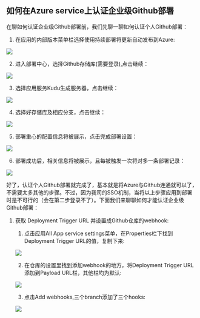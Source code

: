 ## 如何在Azure service上认证企业级Github部署

在聊如何认证企业级Github部署前，我们先聊一聊如何认证个人Github部署：

1. 在应用的内部版本菜单栏选择使用持续部署将更新自动发布到Azure:

![](https://github.com/cuantmac/Daily-FE/blob/master/img-folder/2019040801.png)

2. 进入部署中心，选择Github存储库(需要登录),点击继续：

![](https://github.com/cuantmac/Daily-FE/blob/master/img-folder/2019040802.png)

3. 选择应用服务Kudu生成服务器，点击继续：

![](https://github.com/cuantmac/Daily-FE/blob/master/img-folder/2019040803.png)

4. 选择好存储库及相应分支，点击继续：

![](https://github.com/cuantmac/Daily-FE/blob/master/img-folder/2019040804.png)

5. 部署重心的配置信息将被展示，点击完成部署设置：

![](https://github.com/cuantmac/Daily-FE/blob/master/img-folder/2019040805.png)

6. 部署成功后，相关信息将被展示，且每被触发一次将对多一条部署记录：

![](https://github.com/cuantmac/Daily-FE/blob/master/img-folder/2019040806.png)

好了，认证个人Github部署就完成了，基本就是将Azure与Github连通就可以了，不需要太多其他的步骤。不过，因为我司的SSO机制，当将以上步骤应用到部署时是不可行的（会在第二步登录不了）。下面我们来聊聊如何才能认证企业级Github部署：

1. 获取 Deployment Trigger URL 并设置成Github仓库的webhook:

    1. 点击应用All App service settings菜单，在Properties栏下找到Deployment Trigger URL的值，复制下来:
    
    ![](https://github.com/cuantmac/Daily-FE/blob/master/img-folder/2019040809.png)
    
    2. 在仓库的设置里找到添加webhook的地方，将Deployment Trigger URL添加到Payload URL栏，其他栏均为默认:
    
    ![](https://github.com/cuantmac/Daily-FE/blob/master/img-folder/2019040810.png)
    
    3. 点击Add webhooks,三个branch添加了三个hooks:
    
    ![](https://github.com/cuantmac/Daily-FE/blob/master/img-folder/2019040811.png)